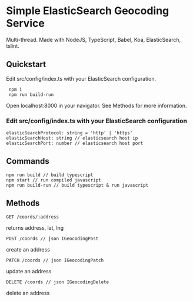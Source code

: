 # Simple ElasticSearch Geocoding Service

Multi-thread.
Made with NodeJS, TypeScript, Babel, Koa, ElasticSearch, tslint.

## Quickstart

Edit src/config/index.ts with your ElasticSearch configuration.

     npm i
     npm run build-run
     
Open localhost:8000 in your navigator. See Methods for more information.

### Edit src/config/index.ts with your ElasticSearch configuration

    elasticSearchProtocol: string = 'http' | 'https'
    elasticSearchHost: string // elasticsearch host ip
    elasticSearchPort: number // elasticsearch host port

## Commands

    npm run build // build typescript
    npm start // run compiled javascript
    npm run build-run // build typescript & run javascript

## Methods

    GET /coords/:address
returns address, lat, lng

    POST /coords // json IGeocodingPost
create an address

    PATCH /coords // json IGeocodingPatch
update an address

    DELETE /coords // json IGeocodingDelete
delete an address
